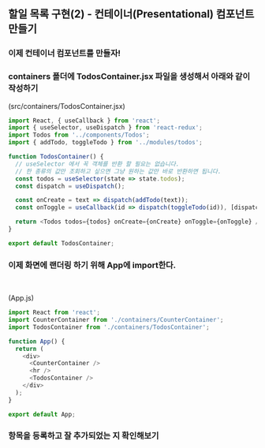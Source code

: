 ## 할일 목록 구현(2) - 컨테이너(Presentational) 컴포넌트 만들기

### 이제 컨테이너 컴포넌트를 만들자!

### containers 폴더에 TodosContainer.jsx 파일을 생성해서 아래와 같이 작성하기

(src/containers/TodosContainer.jsx)

```javascript
import React, { useCallback } from 'react';
import { useSelector, useDispatch } from 'react-redux';
import Todos from '../components/Todos';
import { addTodo, toggleTodo } from '../modules/todos';

function TodosContainer() {
  // useSelector 에서 꼭 객체를 반환 할 필요는 없습니다.
  // 한 종류의 값만 조회하고 싶으면 그냥 원하는 값만 바로 반환하면 됩니다.
  const todos = useSelector(state => state.todos);
  const dispatch = useDispatch();

  const onCreate = text => dispatch(addTodo(text));
  const onToggle = useCallback(id => dispatch(toggleTodo(id)), [dispatch]); // 최적화를 위해 useCallback 사용

  return <Todos todos={todos} onCreate={onCreate} onToggle={onToggle} />;
}

export default TodosContainer;
```

### 이제 화면에 랜더링 하기 위해 App에 import한다.

<br>

(App.js)

```javascript
import React from 'react';
import CounterContainer from './containers/CounterContainer';
import TodosContainer from './containers/TodosContainer';

function App() {
  return (
    <div>
      <CounterContainer />
      <hr />
      <TodosContainer />
    </div>
  );
}

export default App;
```

### 항목을 등록하고 잘 추가되었는 지 확인해보기
